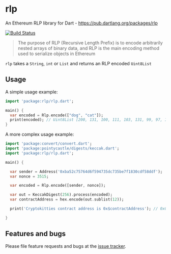 # rlp

An Ethereum RLP library for Dart - https://pub.dartlang.org/packages/rlp

[![Build Status](https://travis-ci.org/maxholman/rlp.svg?branch=master)](https://travis-ci.org/maxholman/rlp)

> The purpose of RLP (Recursive Length Prefix) is to encode arbitrarily nested arrays of binary data, and RLP is the main encoding method used to serialize objects in Ethereum

`rlp` takes a `String`, `int` or `List` and returns an RLP encoded `Uint8List`

## Usage

A simple usage example:

```dart
import 'package:rlp/rlp.dart';

main() {
  var encoded = Rlp.encode(["dog", "cat"]);
  print(encoded); // Uint8List [200, 131, 100, 111, 103, 131, 99, 97, 116]
}

```

A more complex usage example:

```dart
import 'package:convert/convert.dart';
import 'package:pointycastle/digests/keccak.dart';
import 'package:rlp/rlp.dart';

main() {

  var sender = Address('0xba52c75764d6f594735dc735be7f1830cdf58ddf');
  var nonce = 3515;

  var encoded = Rlp.encode([sender, nonce]);

  var out = KeccakDigest(256).process(encoded);
  var contractAddress = hex.encode(out.sublist(12));

  print('Cryptokitties contract address is 0x$contractAddress'); // 0x06012c8cf97bead5deae237070f9587f8e7a266d

}

```

## Features and bugs

Please file feature requests and bugs at the [issue tracker][tracker].

[tracker]: https://github.com/maxholman/rlp/issues
